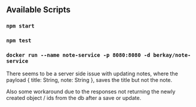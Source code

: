 ## Available Scripts

### `npm start`

### `npm test`

### `docker run --name note-service -p 8080:8080 -d berkay/note-service`

There seems to be a server side issue with updating notes, where the payload { title: String, note: String }, saves the title but not the note.

Also some workaround due to the responses not returning the newly created object / ids from the db after a save or update.

